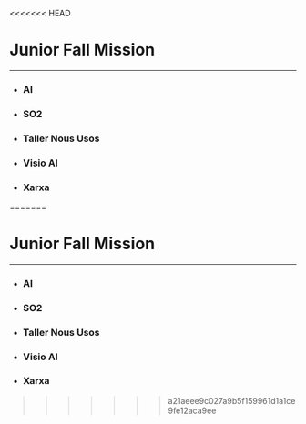 <<<<<<< HEAD

# Junior Fall Mission
---------------------------------------


- ### **AI**
- ### **SO2**
- ### **Taller Nous Usos**
- ### **Visio AI**
- ### **Xarxa**

=======

# Junior Fall Mission
---------------------------------------


- ### **AI**
- ### **SO2**
- ### **Taller Nous Usos**
- ### **Visio AI**
- ### **Xarxa**

>>>>>>> a21aeee9c027a9b5f159961d1a1ce9fe12aca9ee
